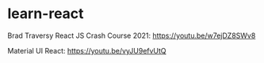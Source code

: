 # learn-react

Brad Traversy React JS Crash Course 2021: https://youtu.be/w7ejDZ8SWv8


Material UI React: https://youtu.be/vyJU9efvUtQ
